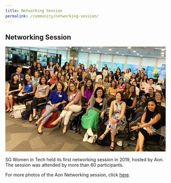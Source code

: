 ```yaml
---
title: Networking Session
permalink: /community/networking-session/
---
```

<h2>Networking Session</h2>
<p><img src="/images/networking-sessions-1.jpg"/></p>

SG Women in Tech held its first networking session in 2019, hosted by Aon. The session was attended by more than 60 participants.

For more photos of the Aon Networking session, click [here](https://photos.google.com/share/AF1QipNYUU9XXoQU2rJPci4REHl9kwFz4ex13eF1gtyrKH8jJ6BCWeOEJwevhXOsAWCvrQ?key=ZGV4NnB0bG8ya2JlbnVHNzlmY1V3S1kyU3Q3VHR3).
